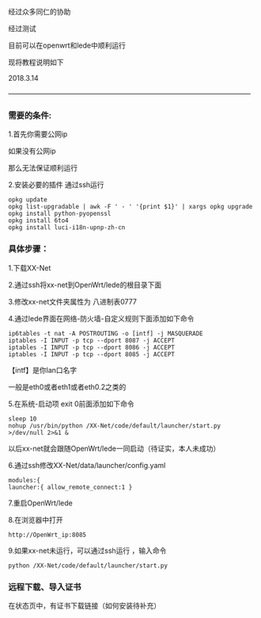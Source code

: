 经过众多同仁的协助

经过测试

目前可以在openwrt和lede中顺利运行

现将教程说明如下

2018.3.14

———————————————————————————————————

### 需要的条件:
1.首先你需要公网ip

如果没有公网ip

那么无法保证顺利运行

2.安装必要的插件
通过ssh运行
```
opkg update
opkg list-upgradable | awk -F ' - ' '{print $1}' | xargs opkg upgrade
opkg install python-pyopenssl
opkg install 6to4
opkg install luci-i18n-upnp-zh-cn
```

### 具体步骤：
1.下载XX-Net


2.通过ssh将xx-net到OpenWrt/lede的根目录下面  


3.修改xx-net文件夹属性为 八进制表0777


4.通过lede界面在网络-防火墙-自定义规则下面添加如下命令

```
ip6tables -t nat -A POSTROUTING -o [intf] -j MASQUERADE
iptables -I INPUT -p tcp --dport 8087 -j ACCEPT
iptables -I INPUT -p tcp --dport 8086 -j ACCEPT
iptables -I INPUT -p tcp --dport 8085 -j ACCEPT
```

【intf】是你lan口名字 

一般是eth0或者eth1或者eth0.2之类的


5.在系统-启动项 exit 0前面添加如下命令
```
sleep 10
nohup /usr/bin/python /XX-Net/code/default/launcher/start.py >/dev/null 2>&1 &
```
以后xx-net就会跟随OpenWrt/lede一同启动（待证实，本人未成功）


6.通过ssh修改XX-Net/data/launcher/config.yaml 
```
modules:{
launcher:{ allow_remote_connect:1 }
```


7.重启OpenWrt/lede


8.在浏览器中打开
```
http://OpenWrt_ip:8085
```  


9.如果xx-net未运行，可以通过ssh运行 ，输入命令
```
python /XX-Net/code/default/launcher/start.py
```


### 远程下载、导入证书  
在状态页中，有证书下载链接（如何安装待补充）



